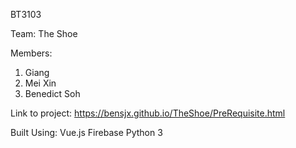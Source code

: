 BT3103

Team: The Shoe

Members:
1) Giang
2) Mei Xin
3) Benedict Soh

Link to project: https://bensjx.github.io/TheShoe/PreRequisite.html

Built Using:
Vue.js
Firebase
Python 3
